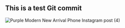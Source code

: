 ## This is a test Git commit
![Purple Modern New Arrival Phone Instagram post (4)](https://github.com/NabilChabab/appointment-app-flutter/assets/119127098/a00034c2-c00b-44e0-88b7-7249530b49a3)
